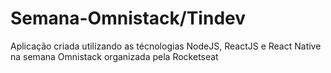 # Semana-Omnistack/Tindev
 Aplicação criada utilizando as técnologias NodeJS, ReactJS e React Native na semana Omnistack organizada pela Rocketseat
